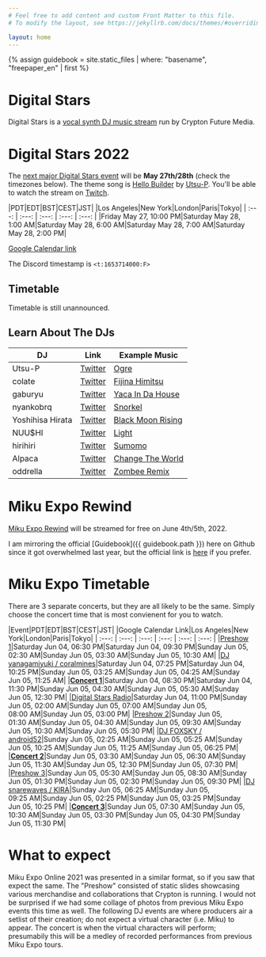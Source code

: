 ```yaml
---
# Feel free to add content and custom Front Matter to this file.
# To modify the layout, see https://jekyllrb.com/docs/themes/#overriding-theme-defaults

layout: home
---
```


{% assign guidebook = site.static_files | where: "basename", "freepaper_en" | first %}

# Digital Stars

Digital Stars is a [vocal synth DJ music
stream](https://digitalstars.club/) run by Crypton Future
Media.

# Digital Stars 2022

The [next major Digital Stars
event](https://digitalstars.club/hmds22/index.html) will be **May 27th/28th**
(check the timezones below). The theme song is [Hello Builder](https://youtu.be/I6saPR3I07M) by
[Utsu-P](https://msis.jimdofree.com/). You'll be able to watch the stream
on [Twitch](https://www.twitch.tv/cfm_official).

|PDT|EDT|BST|CEST|JST|
|Los Angeles|New York|London|Paris|Tokyo|
| :---: | :---: | :---: | :---: | :---: |
|Friday May&nbsp;27, 10:00&nbsp;PM|Saturday May&nbsp;28, 1:00&nbsp;AM|Saturday May&nbsp;28, 6:00&nbsp;AM|Saturday May&nbsp;28, 7:00&nbsp;AM|Saturday May&nbsp;28, 2:00&nbsp;PM|

[Google Calendar link](https://calendar.google.com/calendar/u/0/r/eventedit?text=Digital%20Stars%202022&dates=20220528T050000Z/20220528T110000Z&ctz=Asia%2FTokyo)

The Discord timestamp is <code><t:1653714000:F></code>

## Timetable

Timetable is still unannounced.

## Learn About The DJs

|DJ|Link|Example Music|
|---|---|---|
|Utsu-P|[Twitter](https://twitter.com/asshole_wii)|[Ogre](https://www.youtube.com/watch?v=N9-M-avUjO8)|
|colate|[Twitter](https://twitter.com/colate_dochibi)|[Fijina Himitsu](https://twitter.com/colate_dochibi/status/1514215058238509057)|
|gaburyu|[Twitter](https://twitter.com/gabustep)|[Yaca In Da House](https://www.youtube.com/watch?v=sAdXixuyqr4)|
|nyankobrq|[Twitter](https://twitter.com/nyankobrq)|[Snorkel](https://soundcloud.com/nyankobrq/nyankobrq-snorkel?utm_source=clipboard&utm_medium=text&utm_campaign=social_sharing)|
|Yoshihisa Hirata|[Twitter](https://twitter.com/yoshihisahirata)|[Black Moon Rising](https://youtu.be/meLI9PmiGik)|
|NUU$HI|[Twitter](https://twitter.com/IamNuushi)|[Light](https://soundcloud.com/iamnuushi/light-released-from-nextlight?utm_source=clipboard&utm_medium=text&utm_campaign=social_sharing)|
|hirihiri|[Twitter](https://twitter.com/hirihiri)|[Sumomo](https://youtu.be/y1HSXEa7BA8)|
|Alpaca|[Twitter](https://twitter.com/Alpaca_1122)|[Change The World](https://soundcloud.com/alpaca1122/change-the-world-alpaca-feat?utm_source=clipboard&utm_medium=text&utm_campaign=social_sharing)|
|oddrella|[Twitter](https://twitter.com/oddrella)|[Zombee Remix](https://youtu.be/ZK9JeFpCJa8?t=413)|

# Miku Expo Rewind

[Miku Expo Rewind](https://mikuexpo.com/rewind2022/index_en.html) will be
streamed for free on June 4th/5th, 2022.

I am mirroring the official [Guidebook]({{ guidebook.path }}) here on Github
since it got overwhelmed last year, but the official link is
[here](https://mikuexpo.com/rewind2022/images/freepaper_en.pdf) if you prefer.

# Miku Expo Timetable

There are 3 separate concerts, but they are all likely to be the same. Simply
choose the concert time that is most convienent for you to watch.

|Event|PDT|EDT|BST|CEST|JST|
|Google Calendar Link|Los Angeles|New York|London|Paris|Tokyo|
| :---: | :---: | :---: | :---: | :---: | :---: |
|[Preshow 1](https://calendar.google.com/calendar/u/0/r/eventedit?text=Miku%20Expo%20Rewind%20Preshow%201&dates=20220605T013000Z/20220605T022500Z&ctz=Asia%2FTokyo)|Saturday Jun&nbsp;04, 06:30&nbsp;PM|Saturday Jun&nbsp;04, 09:30&nbsp;PM|Sunday Jun&nbsp;05, 02:30&nbsp;AM|Sunday Jun&nbsp;05, 03:30&nbsp;AM|Sunday Jun&nbsp;05, 10:30&nbsp;AM|
|[DJ yanagamiyuki / coralmines](https://calendar.google.com/calendar/u/0/r/eventedit?text=Miku%20Expo%20Rewind%20Digistars%20yanagamiyuki/coralmines&dates=20220605T022500Z/20220605T032500Z&ctz=Asia%2FTokyo)|Saturday Jun&nbsp;04, 07:25&nbsp;PM|Saturday Jun&nbsp;04, 10:25&nbsp;PM|Sunday Jun&nbsp;05, 03:25&nbsp;AM|Sunday Jun&nbsp;05, 04:25&nbsp;AM|Sunday Jun&nbsp;05, 11:25&nbsp;AM|
|**[Concert 1](https://calendar.google.com/calendar/u/0/r/eventedit?text=Miku%20Expo%20Rewind%20Concert%201&dates=20220605T033000Z/20220605T050000Z&ctz=Asia%2FTokyo)**|Saturday Jun&nbsp;04, 08:30&nbsp;PM|Saturday Jun&nbsp;04, 11:30&nbsp;PM|Sunday Jun&nbsp;05, 04:30&nbsp;AM|Sunday Jun&nbsp;05, 05:30&nbsp;AM|Sunday Jun&nbsp;05, 12:30&nbsp;PM|
|[Digital Stars Radio](https://calendar.google.com/calendar/u/0/r/eventedit?text=Miku%20Expo%20Rewind%20Digistar%20Radio&dates=20220605T060000Z/20220605T070000Z&ctz=Asia%2FTokyo)|Saturday Jun&nbsp;04, 11:00&nbsp;PM|Sunday Jun&nbsp;05, 02:00&nbsp;AM|Sunday Jun&nbsp;05, 07:00&nbsp;AM|Sunday Jun&nbsp;05, 08:00&nbsp;AM|Sunday Jun&nbsp;05, 03:00&nbsp;PM|
|[Preshow 2](https://calendar.google.com/calendar/u/0/r/eventedit?text=Miku%20Expo%20Rewind%20Preshow%202&dates=20220605T083000Z/20220605T092500Z&ctz=Asia%2FTokyo)|Sunday Jun&nbsp;05, 01:30&nbsp;AM|Sunday Jun&nbsp;05, 04:30&nbsp;AM|Sunday Jun&nbsp;05, 09:30&nbsp;AM|Sunday Jun&nbsp;05, 10:30&nbsp;AM|Sunday Jun&nbsp;05, 05:30&nbsp;PM|
|[DJ FOXSKY / android52](https://calendar.google.com/calendar/u/0/r/eventedit?text=Miku%20Expo%20Rewind%20Digistars%20FOXSKY/android52&dates=20220605T092500Z/20220605T102500Z&ctz=Asia%2FTokyo)|Sunday Jun&nbsp;05, 02:25&nbsp;AM|Sunday Jun&nbsp;05, 05:25&nbsp;AM|Sunday Jun&nbsp;05, 10:25&nbsp;AM|Sunday Jun&nbsp;05, 11:25&nbsp;AM|Sunday Jun&nbsp;05, 06:25&nbsp;PM|
|**[Concert 2](https://calendar.google.com/calendar/u/0/r/eventedit?text=Miku%20Expo%20Rewind%20Concert%202&dates=20220605T103000Z/20220605T120000Z&ctz=Asia%2FTokyo)**|Sunday Jun&nbsp;05, 03:30&nbsp;AM|Sunday Jun&nbsp;05, 06:30&nbsp;AM|Sunday Jun&nbsp;05, 11:30&nbsp;AM|Sunday Jun&nbsp;05, 12:30&nbsp;PM|Sunday Jun&nbsp;05, 07:30&nbsp;PM|
|[Preshow 3](https://calendar.google.com/calendar/u/0/r/eventedit?text=Miku%20Expo%20Rewind%20Preshow%203&dates=20220605T123000Z/20220605T132500Z&ctz=Asia%2FTokyo)|Sunday Jun&nbsp;05, 05:30&nbsp;AM|Sunday Jun&nbsp;05, 08:30&nbsp;AM|Sunday Jun&nbsp;05, 01:30&nbsp;PM|Sunday Jun&nbsp;05, 02:30&nbsp;PM|Sunday Jun&nbsp;05, 09:30&nbsp;PM|
|[DJ snarewaves / KIRA](https://calendar.google.com/calendar/u/0/r/eventedit?text=Miku%20Expo%20Rewind%20Digistars%20snarewaves/KIRA&dates=20220605T132500Z/20220605T142500Z&ctz=Asia%2FTokyo)|Sunday Jun&nbsp;05, 06:25&nbsp;AM|Sunday Jun&nbsp;05, 09:25&nbsp;AM|Sunday Jun&nbsp;05, 02:25&nbsp;PM|Sunday Jun&nbsp;05, 03:25&nbsp;PM|Sunday Jun&nbsp;05, 10:25&nbsp;PM|
|**[Concert 3](https://calendar.google.com/calendar/u/0/r/eventedit?text=Miku%20Expo%20Rewind%20Concert%203&dates=20220605T143000Z/20220605T160000Z&ctz=Asia%2FTokyo)**|Sunday Jun&nbsp;05, 07:30&nbsp;AM|Sunday Jun&nbsp;05, 10:30&nbsp;AM|Sunday Jun&nbsp;05, 03:30&nbsp;PM|Sunday Jun&nbsp;05, 04:30&nbsp;PM|Sunday Jun&nbsp;05, 11:30&nbsp;PM|

# What to expect

Miku Expo Online 2021 was presented in a similar format, so if you saw that
expect the same. The "Preshow" consisted of static slides showcasing various
merchandise and collaborations that Crypton is running. I would not be surprised
if we had some collage of photos from previous Miku Expo events this time as
well. The following DJ events are where producers air a setlist of their
creation; do not expect a virtual character (i.e. Miku) to appear. The concert
is when the virtual characters will perform; presumabily this will be a medley
of recorded performances from previous Miku Expo tours.

